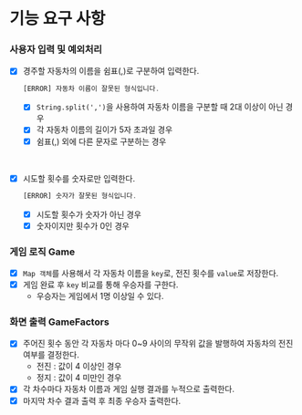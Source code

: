 # 기능 요구 사항 

### 사용자 입력 및 예외처리
- [X] 경주할 자동차의 이름을 쉼표(,)로 구분하여 입력한다.
    ```javascript
    [ERROR] 자동차 이름이 잘못된 형식입니다.
    ```
    - [X] `String.split(',')`을 사용하여 자동차 이름을 구분할 때 2대 이상이 아닌 경우 
    - [X] 각 자동차 이름의 길이가 5자 초과일 경우
    - [X] 쉼표(,) 외에 다른 문자로 구분하는 경우 
<br/>

- [X] 시도할 횟수를 숫자로만 입력한다.
    ```javascript
    [ERROR] 숫자가 잘못된 형식입니다.
    ```
    - [X] 시도할 횟수가 숫자가 아닌 경우
    - [X] 숫자이지만 횟수가 0인 경우

### 게임 로직 Game
- [X] `Map 객체`를 사용해서 각 자동차 이름을 `key`로, 전진 횟수를 `value`로 저장한다.
- [X] 게임 완료 후 `key` 비교를 통해 우승자를 구한다.
    - 우승자는 게임에서 1명 이상일 수 있다.

### 화면 출력 GameFactors  
- [X] 주어진 횟수 동안 각 자동차 마다 0~9 사이의 무작위 값을 발행하여 자동차의 전진 여부를 결정한다.
    - 전진 : 값이 4 이상인 경우
    - 정지 : 값이 4 미만인 경우 
- [X] 각 차수마다 자동차 이름과 게임 실행 결과를 누적으로 출력한다.
- [X] 마지막 차수 결과 출력 후 최종 우승자 출력한다.

